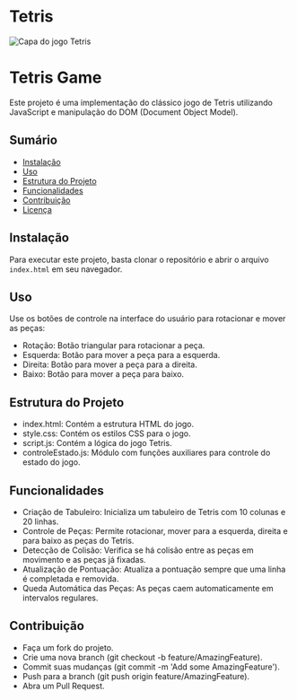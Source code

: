 # Tetris


![Capa do jogo Tetris](https://drive.google.com/file/d/14gRsvWElNyg_WdlofgCge27EwSRGhgsn/view?usp=drivesdk)

# Tetris Game

Este projeto é uma implementação do clássico jogo de Tetris utilizando JavaScript e manipulação do DOM (Document Object Model).

## Sumário

- [Instalação](#instalação)
- [Uso](#uso)
- [Estrutura do Projeto](#estrutura-do-projeto)
- [Funcionalidades](#funcionalidades)
- [Contribuição](#contribuição)
- [Licença](#licença)

## Instalação

Para executar este projeto, basta clonar o repositório e abrir o arquivo `index.html` em seu navegador.

## Uso
Use os botões de controle na interface do usuário para rotacionar e mover as peças:

- Rotação: Botão triangular para rotacionar a peça.
- Esquerda: Botão para mover a peça para a esquerda.
- Direita: Botão para mover a peça para a direita.
- Baixo: Botão para mover a peça para baixo.

## Estrutura do Projeto

- index.html: Contém a estrutura HTML do jogo.
- style.css: Contém os estilos CSS para o jogo.
- script.js: Contém a lógica do jogo Tetris.
- controleEstado.js: Módulo com funções auxiliares para controle do estado do jogo.

## Funcionalidades

- Criação de Tabuleiro: Inicializa um tabuleiro de Tetris com 10 colunas e 20 linhas.
- Controle de Peças: Permite rotacionar, mover para a esquerda, direita e para baixo as peças do Tetris.
- Detecção de Colisão: Verifica se há colisão entre as peças em movimento e as peças já fixadas.
- Atualização de Pontuação: Atualiza a pontuação sempre que uma linha é completada e removida.
- Queda Automática das Peças: As peças caem automaticamente em intervalos regulares.

## Contribuição

- Faça um fork do projeto.
- Crie uma nova branch (git checkout -b feature/AmazingFeature).
- Commit suas mudanças (git commit -m 'Add some AmazingFeature').
- Push para a branch (git push origin feature/AmazingFeature).
- Abra um Pull Request.